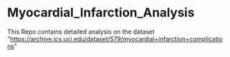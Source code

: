 # Myocardial_Infarction_Analysis

This Repo contains detailed analysis on the dataset "https://archive.ics.uci.edu/dataset/579/myocardial+infarction+complications"

